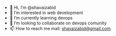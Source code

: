 - 👋 Hi, I’m @shavaizabid
- 👀 I’m interested in web development
- 🌱 I’m currently learning devops
- 💞️ I’m looking to collaborate on devops comunity
- 📫 How to reach me mail: shavaizabid@gmail.com

<!---
shavaizabid/shavaizabid is a ✨ special ✨ repository because its `README.md` (this file) appears on your GitHub profile.
You can click the Preview link to take a look at your changes.
--->
